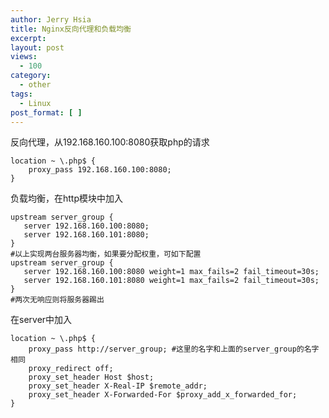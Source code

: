 ```yaml
---
author: Jerry Hsia
title: Nginx反向代理和负载均衡
excerpt:
layout: post
views:
  - 100
category:
  - other
tags:
  - Linux
post_format: [ ]
---
```

反向代理，从192.168.160.100:8080获取php的请求

    location ~ \.php$ {
        proxy_pass 192.168.160.100:8080;
    }

负载均衡，在http模块中加入

    upstream server_group {
       server 192.168.160.100:8080;
       server 192.168.160.101:8080;
    }
    #以上实现两台服务器均衡，如果要分配权重，可如下配置
    upstream server_group {
       server 192.168.160.100:8080 weight=1 max_fails=2 fail_timeout=30s;
       server 192.168.160.101:8080 weight=1 max_fails=2 fail_timeout=30s;
    }
    #两次无响应则将服务器踢出

在server中加入

    location ~ \.php$ {
        proxy_pass http://server_group; #这里的名字和上面的server_group的名字相同
        proxy_redirect off;
        proxy_set_header Host $host;
        proxy_set_header X-Real-IP $remote_addr;
        proxy_set_header X-Forwarded-For $proxy_add_x_forwarded_for;
    }

 